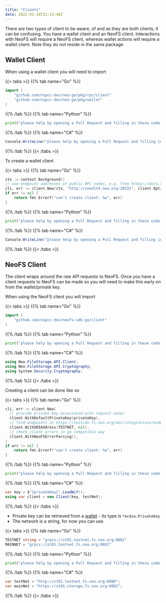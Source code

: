 ```yaml
---
title: "Clients"
date: 2022-01-18T21:13:48Z
---
```


There are two types of client to be aware, of and as they are both clients, it can be confusing. You have a wallet client and an NeoFS client.
Interactions with NeoFS will require a NeoFS client, whereas wallet actions will require a wallet client. Note they do not reside in the same package


## Wallet Client

When using a wallet client you will need to import

{{< tabs >}}
{{% tab name="Go" %}}
```go
import (
    "github.com/nspcc-dev/neo-go/pkg/rpc/client"
    "github.com/nspcc-dev/neo-go/pkg/wallet"	
)
```
{{% /tab %}}
{{% tab name="Python" %}}
```python
print("please help by opening a Pull Request and filling in these code snippets!")
```
{{% /tab %}}
{{% tab name="C#" %}}
```c#
Console.WriteLine("please help by opening a Pull Request and filling in these code snippets!");
```
{{% /tab %}}
{{< /tabs >}}

To create a wallet client

{{< tabs >}}
{{% tab name="Go" %}}
```go
ctx := context.Background()
// use endpoint addresses of public RPC nodes, e.g. from https://dora.coz.io/monitor
cli, err := client.New(ctx, "http://seed1t4.neo.org:20332", client.Options{})
if err != nil {
    return fmt.Errorf("can't create client: %w", err)
}
```
{{% /tab %}}
{{% tab name="Python" %}}
```python
print("please help by opening a Pull Request and filling in these code snippets!")
```
{{% /tab %}}
{{% tab name="C#" %}}
```c#
Console.WriteLine("please help by opening a Pull Request and filling in these code snippets!");
```
{{% /tab %}}
{{< /tabs >}}

## NeoFS Client

The client wraps around the raw API requests to NeoFS.
Once you have a client requests to NeoFS can be made so you will need to make this early on from the wallet/private key.

When using the NeoFS client you will import

{{< tabs >}}
{{% tab name="Go" %}}
```go
import (
    "github.com/nspcc-dev/neofs-sdk-go/client"
)
```
{{% /tab %}}
{{% tab name="Python" %}}
```python
print("please help by opening a Pull Request and filling in these code snippets!")
```
{{% /tab %}}
{{% tab name="C#" %}}
```c#
using Neo.FileStorage.API.Client;
using Neo.FileStorage.API.Cryptography;
using System.Security.Cryptography;

```
{{% /tab %}}
{{< /tabs >}}

Creating a client can be done like so

{{< tabs >}}
{{% tab name="Go" %}}
```go
cli, err := client.New(
  // provide private key associated with request owner
  client.WithDefaultPrivateKey(privateKey),
  // find endpoints in https://testcdn.fs.neo.org/doc/integrations/endpoints/
  client.WithURIAddress(TESTNET, nil),
  // check client errors in go compatible way
  client.WithNeoFSErrorParsing(),
)
if err != nil {
	return fmt.Errorf("can't create client: %w", err)
}
```
{{% /tab %}}
{{% tab name="Python" %}}
```python
print("please help by opening a Pull Request and filling in these code snippets!")
```
{{% /tab %}}
{{% tab name="C#" %}}
```c#
var key = $"{privateKey}".LoadWif();
using var client = new Client(key, testNet);
```
{{% /tab %}}
{{< /tabs >}}

* Private key can be retrieved from a [wallet](/neo-docs/examples/wallets) - its type is `*ecdsa.PrivateKey`
* The network is a string, for now you can use 

{{< tabs >}}
{{% tab name="Go" %}}
```go
TESTNET string = "grpcs://st01.testnet.fs.neo.org:8082"
MAINNET = "grpcs://st01.testnet.fs.neo.org:8082"
```
{{% /tab %}}
{{% tab name="Python" %}}
```python
print("please help by opening a Pull Request and filling in these code snippets!")
```
{{% /tab %}}
{{% tab name="C#" %}}
```c#
var testNet = "http://st01.testnet.fs.neo.org:8080";
var mainNet = "https://st01.storage.fs.neo.org:8082";
```
{{% /tab %}}
{{< /tabs >}}


